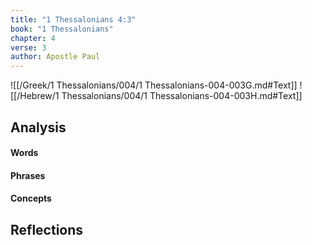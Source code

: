 ```yaml
---
title: "1 Thessalonians 4:3"
book: "1 Thessalonians"
chapter: 4
verse: 3
author: Apostle Paul
---
```

![[/Greek/1 Thessalonians/004/1 Thessalonians-004-003G.md#Text]]
![[/Hebrew/1 Thessalonians/004/1 Thessalonians-004-003H.md#Text]]

## Analysis

#### Words

#### Phrases

#### Concepts

## Reflections
